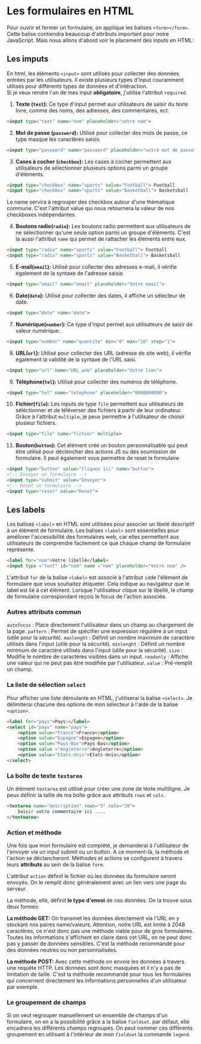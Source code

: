 # Les formulaires en HTML

Pour ouvrir et fermer un formulaire, on applique les balises `<form></form>`. Cette balise contiendra beaucoup d'attributs important pour notre JavaScript. Mais nous allons d'abord voir le placement des inputs en HTML:
## Les imputs

En html, les éléments `<input>` sont utilisés pour collecter des données entrées par les utilisateurs. Il existe plusieurs types d'input couramment utilisés pour différents types de données et d'intéraction.  
Si je veux  rendre l'un de mes input **obligatoire**, j'utilise l'attribut `required`.

1. **Texte (`text`):** Ce type d'input permet aux utilisateurs de saisir du texte livre, comme des noms, des adresses, des commentaires, ect.

```html
<input type="text" name="nom" placeholder="votre nom">
```

2. **Mot de passe (`password`):** Utilisé pour collecter des mots de passe, ce type masque les caractères saisis.

```html
<input type="password" name="password" placeholder="votre mot de passe">
```

3. **Cases à cocher (`checkbox`):** Les cases à cocher permettent aux utilisateurs de sélectionner plusieurs options parmi un groupe d'éléments.

```html
<input type="checkbox" name="sports" value="Football"> Football
<input type="checkbox" name="sports" value="Basketball"> Basketsball
```

Le name servira à regrouper des checkbox autour d'une thématique commune. C'est l'attribut value qui nous retournera la valeur de nos checkboxes indépendantes.

4. **Boutons radio(`radio`):** Les boutons radio permettent aux utilisateurs de ne sélectionner qu'une seule option parmi un groupe d'éléments. C'est la aussi l'attribut `name` qui permet de rattacher les éléments entre eux.

```html
<input type="radio" name="sports" value="Football"> Football
<input type="radio" name="sports" value="Basketball"> Basketsball
```

5. **E-mail(`email`):** Utilisé pour collecter des adresses e-mail, il vérifie également de la syntaxe de l'adresse saisie.
```html
<input type="email" name="email" placeholder="Votre email"> 
```

6. **Date(`date`):** Utilisé pour collecter des dates, il affiche un sélecteur de date.
```html
<input type="date" name="date"> 
```

7. **Numérique(`number`):** Ce type d'input permet aux utilisateurs de saisir de valeur numérique.
```html
<input type="number" name="quantite" min="0" max="10" step="1"> 
```

8. **URL(`url`):** Utilisé pour collecter des URL (adresse de site web), il vérifie également la validité de la syntaxe de l'URL saisi.
```html
<input type="url" name="URL_web" placeholder="Votre lien"> 
```

9. **Téléphone(`tel`):** Utilisé pour collecter des numéros de téléphone.
```html
<input type="tel" name="telephone" placeholder="0000000000"> 
```

10. **Fichier(`file`):** Les inputs de type `file` permettent aux utilisateurs de séléctionner et de téléverser des fichiers à partir de leur ordinateur.  
Grâce à l'attribut `multiple`, je peux permettre à l'utilisateur de choisir plusieur fichiers.
```html
<input type="file" name="fichier" multiple> 
```

11. **Bouton(`button`):** Cet élément créé un bouton personnalisable qui peut être utilisé pour déclencher des actions JS ou des soumission de formulaire. Il peut également vous permettre de reset le formulaire
```html
<input type="button" value="Cliquez ici" name="button"> 
<!-- Envoyer un formulaire -->
<input type="submit" value="Envoyer"> 
<!-- Reset un formulaire -->
<input type="reset" value="Reset"> 
```

## Les labels

Les balises `<label>` en HTML sont utilisées pour associer un libelé descriptif à un élément de formulaire. Les balises `<label>` sont essentielles pour améliorer l'accessibilité des formulaires web, car elles permettent aux utilisateurs de comprendre facilement ce que chaque champ de formulaire reprèsente.
```html
<label for="nom">Votre libellé</label>
<input type ="text" id="nom" name ="nom" placeholder="Votre nom" />

```

L'attribut `for` de la balise `<label>` est associé à l'attribut `id`de l'élément de formulaire que vous souhaitez étiqueter. Cela indique au navigateur que le label est lié à cet élément. Lorsque l'utilisateur clique sur le libellé, le champ de formulaire correspondant reçois le focus de l'action associée.

### Autres attributs commun

`autofocus` : Place directement l'utilisateur dans un champ au chargement de la page.
`pattern` : Permet de spécifier une expression régulière à un input (utile pour la sécurité).
`maxlenght` : Définit un nombre maximum de caractère utilisés dans l'input (utile pour la sécurité).
`minlenght` : Définit un nombre minimum de caractère utilisés dans l'input (utile pour la sécurité).
`size` : Modifie le nombre de caractères visibles dans un input.
`readonly` : Affiche une valeur qui ne peut pas être modifiée par l'utilisateur.
`value` : Pré-remplit un champ.

### La liste de sélection `select`

Pour afficher une liste déroulante en HTML, j'utiliserai la balise `<select>`. Je délimiterai chacune des options de mon sélecteur à l'aide de la balise `<option>`.
```html
<label for="pays">Pays:</label>
<select id="pays" name="pays">
    <option value="France">France</option>
    <option value="Espagne">Espagne</option>
    <option value="Pays-Bas">Pays-Bas</option>
    <option value ="Angleterre">Angleterre</option>
    <option value="Etats-Unis">Etats-Unis</option>
</select>
```

### La boîte de texte `textarea`

Un élément `textarea` est utilisé pour créer une zone de texte multiligne. Je peux définir la taille de ma boîte grâce aux attributs `rows` et `cols`.

```html
<textarea name="description" rows="5" cols="30">
    Saisir votre commentaire ici ....
</textearea>
```

### Action et méthode

Une fois que mon formulaire est complété, je demanderai à l'utilisateur de l'envoyer via un input submit ou un button. A ce moment-là, la méthode et l'action se déclancheront. Méthodes et actions se configurent à travers leurs **attributs** au sein de la balise `form`.

L'attribut `action` définit le fichier où les données du formulaire seront envoyés. On le remplit donc généralement avec un lien vers une page du serveur.

La méthode, elle, définit **le type d'envoi** de ces données. On la trouve sous deux formes: 

**La méthode GET:** On transmet les données directement via l'URL en y stockant nos paires name/valeurs. Attention, notre URL est limité à 2048 caractères, ce n'est donc pas une méthode viable pour de gros formulaires. Toutes les informations s'affichent en claire dans cet URL, on ne peut donc pas y passer de données sensibles. C'est la méthode recommandé pour des données neutres ou non personnalisées.

**La méthode POST:** Avec cette méthode on envoie les données à travers une requête HTTP. Les données sont donc masquées et il n'y a pas de limitation de taille. C'est la méthode recommandé pour tous les formulaires qui concernent directement les informations personnelles d'un utilisateur par exemple.

### Le groupement de champs

Si on veut regrouper manuellement un ensemble de champs d'un formulaire, on en a la possibilité grâce a la balise `fieldset`. par défaut, elle encadrera les différents champs regroupés. On peut nommer ces différents groupement en utilisant à l'intérieur de mon `fieldset` la commande `legend`.